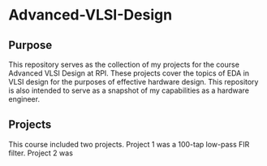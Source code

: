 # Advanced-VLSI-Design
## Purpose
This repository serves as the collection of my projects for the course Advanced VLSI Design at RPI. These projects cover the topics of EDA in VLSI design for the purposes of effective hardware design. This repository is also intended to serve as a snapshot of my capabilities as a hardware engineer.

## Projects
This course included two projects. Project 1 was a 100-tap low-pass FIR filter. Project 2 was 

